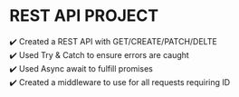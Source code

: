 # REST API PROJECT

:heavy_check_mark: Created a REST API with GET/CREATE/PATCH/DELTE  
:heavy_check_mark: Used Try & Catch to ensure errors are caught  
:heavy_check_mark: Used Async await to fulfill promises  
:heavy_check_mark: Created a middleware to use for all requests requiring ID  





